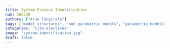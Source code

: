 ```yaml
---
title: System Process Identification
num: CH5230
authors: ["Arun Tangirala"]
tags: ["model structures", "non parametric models", "parametric models", "model quality", "data pre processing"]
categories: "iitm-electives"
image: "system-identification.jpg"
draft: false
---
```

